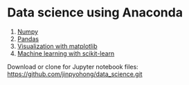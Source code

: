 # Data science using Anaconda
1. [Numpy](Numpy.ipynb)
2. [Pandas](Pandas.ipynb)
3. [Visualization with matplotlib](Matplotlib.ipynb) 
4. [Machine learning with scikit-learn](ML.ipynb) 

Download or clone for Jupyter notebook files: https://github.com/jinpyohong/data_science.git
